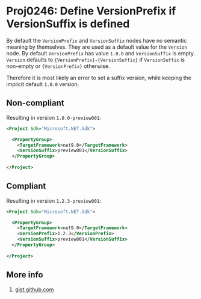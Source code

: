 # Proj0246: Define VersionPrefix if VersionSuffix is defined
By default the `VersionPrefix` and `VersionSuffix` nodes have no semantic meaning by themselves.
They are used as a default value for the `Version` node.
By default `VersionPrefix` has value `1.0.0` and `VersionSuffix` is empty.
`Version` defaults to `{VersionPrefix}-{VersionSuffix}` if `VersionSuffix` is non-empty
or `{VersionPrefix}` otherwise.

Therefore it is most likely an error to set a suffix version, while keeping the implicit default `1.0.0` version.

## Non-compliant
Resulting in version `1.0.0-preview001`:

``` XML
<Project Sdk="Microsoft.NET.Sdk">

  <PropertyGroup>
    <TargetFramework>net9.0</TargetFramework>
    <VersionSuffix>preview001</VersionSuffix>
  </PropertyGroup>
  
</Project>
```

## Compliant

Resulting in version `1.2.3-preview001`:

``` XML
<Project Sdk="Microsoft.NET.Sdk">

  <PropertyGroup>
    <TargetFramework>net9.0</TargetFramework>
    <VersionPrefix>1.2.3</VersionPrefix>
    <VersionSuffix>preview001</VersionSuffix>
  </PropertyGroup>
  
</Project>
```

## More info
1. [gist.github.com](https://gist.github.com/jonlabelle/34993ee032c26420a0943b1c9d106cdc)
